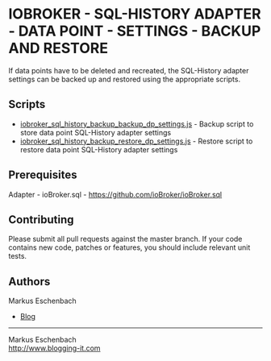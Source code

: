 # IOBROKER - SQL-HISTORY ADAPTER - DATA POINT - SETTINGS - BACKUP AND RESTORE

 If data points have to be deleted and recreated, the SQL-History adapter
 settings can be backed up and restored using the appropriate scripts.


## Scripts

* [iobroker_sql_history_backup_backup_dp_settings.js](iobroker_sql_history_backup_backup_dp_settings.js) - Backup script to store data point SQL-History adapter settings
* [iobroker_sql_history_backup_restore_dp_settings.js](iobroker_sql_history_backup_restore_dp_settings.js) - Restore script to restore data point SQL-History adapter settings


## Prerequisites
 Adapter - ioBroker.sql - https://github.com/ioBroker/ioBroker.sql


## Contributing

Please submit all pull requests against the master branch. If your code contains new code, patches or features, you should include relevant unit tests.


## Authors

Markus Eschenbach

* [Blog](http://www.blogging-it.com)


----------------------------------

Markus Eschenbach  
http://www.blogging-it.com
